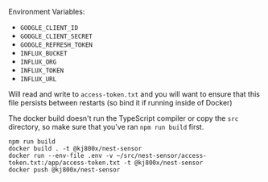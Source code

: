 Environment Variables:
* `GOOGLE_CLIENT_ID`
* `GOOGLE_CLIENT_SECRET`
* `GOOGLE_REFRESH_TOKEN`
* `INFLUX_BUCKET`
* `INFLUX_ORG`
* `INFLUX_TOKEN`
* `INFLUX_URL`

Will read and write to `access-token.txt` and you will want to ensure that this file persists between restarts (so bind it if running inside of Docker)

The docker build doesn't run the TypeScript compiler or copy the `src` directory, so make sure that you've ran `npm run build` first.

```
npm run build
docker build . -t @kj800x/nest-sensor
docker run --env-file .env -v ~/src/nest-sensor/access-token.txt:/app/access-token.txt -t @kj800x/nest-sensor
docker push @kj800x/nest-sensor
```